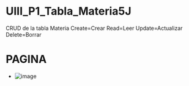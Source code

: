 # UIII_P1_Tabla_Materia5J
CRUD de la tabla Materia Create=Crear Read=Leer Update=Actualizar Delete=Borrar

# PAGINA
- ![image](https://github.com/user-attachments/assets/92bd7f0c-9de0-4fc8-b8bf-4046a1a8a9e6)




